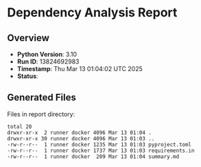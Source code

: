 # Dependency Analysis Report

## Overview

- **Python Version**: 3.10
- **Run ID**: 13824692983
- **Timestamp**: Thu Mar 13 01:04:02 UTC 2025
- **Status**: 

## Generated Files

Files in report directory:
```
total 20
drwxr-xr-x  2 runner docker 4096 Mar 13 01:04 .
drwxr-xr-x 30 runner docker 4096 Mar 13 01:03 ..
-rw-r--r--  1 runner docker 1235 Mar 13 01:03 pyproject.toml
-rw-r--r--  1 runner docker 1737 Mar 13 01:03 requirements.in
-rw-r--r--  1 runner docker  209 Mar 13 01:04 summary.md
```
